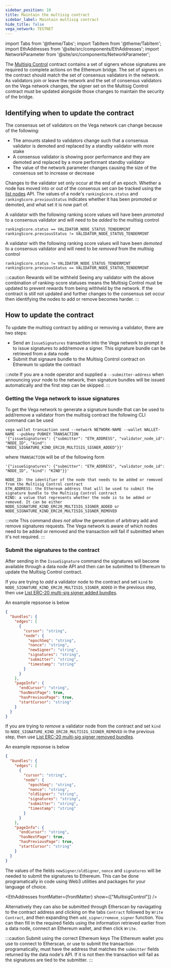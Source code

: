 ```yaml
---
sidebar_position: 10
title: Maintain the multisig contract
sidebar_label: Maintain multisig contract
hide_title: false
vega_network: TESTNET
---
```

import Tabs from '@theme/Tabs';
import TabItem from '@theme/TabItem';
import EthAddresses from '@site/src/components/EthAddresses';
import NetworkParameter from '@site/src/components/NetworkParameter';

The [Multisig Control](../../api/bridge/interfaces/IMultisigControl.md) contract contains a set of signers whose signatures are required to complete actions on the Ethereum bridge. The set of signers on the contract should match the set of consensus validators in the network. As validators join or leave the network and the set of consensus validators on the Vega network changes, the signer set on the Multisig Control contract must be updated alongside those changes to maintain the security of the bridge.

## Identifying when to update the contract

The consensus set of validators on the Vega network can change because of the following:
* The amounts staked to validators change such that a consensus validator is demoted and replaced by a standby validator with more stake
* A consensus validator is showing poor performance and they are demoted and replaced by a more performant standby validator
* The value of the network parameter <NetworkParameter frontMatter={frontMatter} param="network.validators.tendermint.number" hideValue={true} /> changes causing the size of the consensus set to increase or decrease

Changes to the validator set only occur at the end of an epoch. Whether a node has moved into or out of the consensus set can be tracked using the [list nodes](../../api/rest/data-v2/trading-data-service-list-nodes.api.mdx) API. The values of a node's `rankingScore.status` and `rankingScore.previousStatus` indicates whether it has been promoted or demoted, and what set it is now part of.

A validator with the following ranking score values will have been *promoted* to a consensus validator and will need to be *added* to the multisig control
```
rankingScore.status == VALIDATOR_NODE_STATUS_TENDERMINT
rankingScore.previousStatus != VALIDATOR_NODE_STATUS_TENDERMINT
```

A validator with the following ranking score values will have been *demoted* to a consensus validator and will need to be *removed* from the multisig control
```
rankingScore.status != VALIDATOR_NODE_STATUS_TENDERMINT
rankingScore.previousStatus == VALIDATOR_NODE_STATUS_TENDERMINT
```

:::caution Rewards will be withheld
Seeing any validator with the above combination of ranking-score statuses means the Multisig Control must be updated to prevent rewards from being withheld by the network. If the contract is still not updated and further changes to the consensus set occur then identifying the nodes to add or remove becomes harder.
:::

## How to update the contract

To update the multisig contract by adding or removing a validator, there are two steps:
- Send an `IssueSignatures` transaction into the Vega network to prompt it to issue signatures to add/remove a signer. This signature bundle can be retrieved from a data node
- Submit that signaure bundle to the Multisig Control contract on Ethereum to update the contract


:::note
If you are a node operator and supplied a `--submitter-address` when announcing your node to the network, then signature bundles will be issued automatically and the first step can be skipped.
:::

### Getting the Vega network to issue signatures

To get the Vega network to generate a signature bundle that can be used to add/remove a validator from the multisig contract the following CLI command can be used
```shell
vega wallet transaction send --network NETWORK-NAME --wallet WALLET-NAME --pubkey PUBKEY TRANSACTION
'{"issueSignatures": {"submitter": "ETH_ADDRESS", "validator_node_id": "NODE_ID", "kind": "NODE_SIGNATURE_KIND_ERC20_MULTISIG_SIGNER_ADDED"}}'
```

where `TRANSACTION` will be of the following form
```
'{"issueSignatures": {"submitter": "ETH_ADDRESS", "validator_node_id": "NODE_ID", "kind": "KIND"}}'

NODE_ID: the identifier of the node that needs to be added or removed from the Multisig Control contract
ETH_ADDRESS: the Ethereum address that will be used to submit the signature bundle to the Multisig Control contract
KIND: a value that represents whether the node is to be added or removed. It can be either NODE_SIGNATURE_KIND_ERC20_MULTISIG_SIGNER_ADDED or NODE_SIGNATURE_KIND_ERC20_MULTISIG_SIGNER_REMOVED
```

:::note 
This command *does not allow* the generation of arbitrary add and remove signatures requests. The Vega network is aware of which nodes need to be added or removed and the transaction will fail if submitted when it's not required.
:::

### Submit the signatures to the contract

After sending in the `IssueSignature` command the signatures will become available through a data node API and then can be submitted to Ethereum to update the Multisig Control contract.

If you are trying to *add* a validator node to the contract and set `kind` to `NODE_SIGNATURE_KIND_ERC20_MULTISIG_SIGNER_ADDED` in the previous step, then use [List ERC-20 multi-sig signer added bundles](../../api/rest/data-v2/trading-data-service-list-erc-20-multi-sig-signer-added-bundles.api.mdx).

An example repsonse is below
```json
{
  "bundles": {
    "edges": [
      {
        "cursor": "string",
        "node": {
          "epochSeq": "string",
          "nonce": "string",
          "newSigner": "string",
          "signatures": "string",
          "submitter": "string",
          "timestamp": "string"
        }
      }
    ],
    "pageInfo": {
      "endCursor": "string",
      "hasNextPage": true,
      "hasPreviousPage": true,
      "startCursor": "string"
    }
  }
}
```

If you are trying to *remove* a validator node from the contract and set `kind` to `NODE_SIGNATURE_KIND_ERC20_MULTISIG_SIGNER_REMOVED` in the previous step, then use [List ERC-20 multi-sig signer removed bundles](../../api/rest/data-v2/trading-data-service-list-erc-20-multi-sig-signer-removed-bundles.api.mdx).

An example repsonse is below
```json
{
  "bundles": {
    "edges": [
      {
        "cursor": "string",
        "node": {
          "epochSeq": "string",
          "nonce": "string",
          "oldSigner": "string",
          "signatures": "string",
          "submitter": "string",
          "timestamp": "string"
        }
      }
    ],
    "pageInfo": {
      "endCursor": "string",
      "hasNextPage": true,
      "hasPreviousPage": true,
      "startCursor": "string"
    }
  }
}
```

The values of the fields `newSigner/oldSigner`, `nonce` and `signatures` will be needed to submit the signatures to Ethereum. This can be done programatically in code using Web3 utilities and packages for your language of choice. 

<EthAddresses frontMatter={frontMatter} show={["MultisigControl"]} />

Alternatively they can also be submitted through Etherscan by naviagating to the contract address and clicking on the tabs `Contract` followed by `Write Contract`, and then expanding then `add_signer/remove_signer` function. You can then fill in the required fields using the information retrieved earlier from a data node, connect an Ethereum wallet, and then click `Write`.

:::caution Submit using the correct Ethereum keys
The Ethereum wallet you use to connect to Etherscan, or use to submit the transaction programatically, must have the address that matches the `submitter` fields returned by the data node's API. If it is not then the transaction will fail as the signatures are tied to the submitter.
:::
